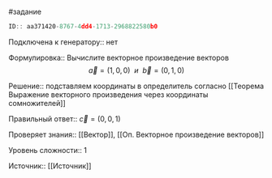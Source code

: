 #задание

```javascript
ID:: aa371420-8767-4dd4-1713-2968822580b0
```

Подключена к генератору:: нет

Формулировка:: Вычислите векторное произведение векторов $$\vec{a}=(1,0,0)~~и~~\vec{b}=(0,1,0)$$

Решение:: подставляем координаты в определитель согласно [[Теорема Выражение векторного произведения через координаты сомножителей]]

Правильный ответ:: $\vec{c}=(0,0,1)$

Проверяет знания:: [[Вектор]], [[Оп. Векторное произведение векторов]]

Уровень сложности:: 1

Источник:: [[Источник]]